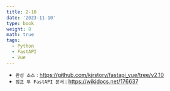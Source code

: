 ```yaml
---
title: 2-10
date: '2023-11-10'
type: book
weight: 8
math: true
tags:
  - Python
  - FastAPI
  - Vue
---
```


- `완성 소스` : https://github.com/kjrstory/fastapi_vue/tree/v2.10
- `점프 투 FastAPI 문서` : https://wikidocs.net/176637

